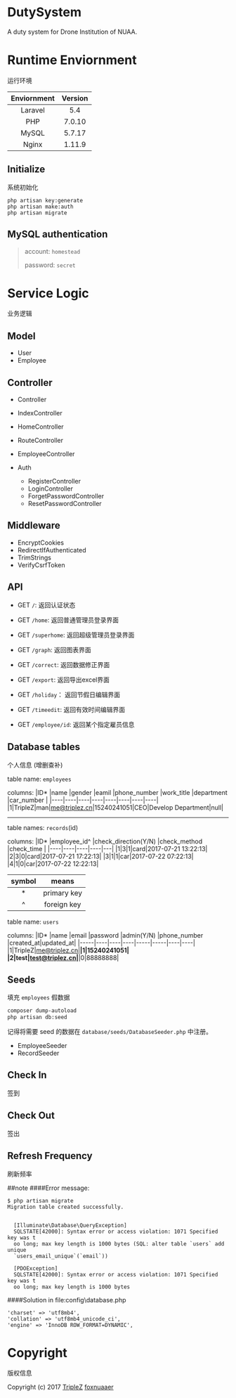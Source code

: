 # DutySystem

A duty system for Drone Institution of NUAA.


# Runtime Enviornment

运行环境

|Enviornment	|Version	|
|:-----------:	|:-------:	|
|Laravel		|5.4		|
|PHP			|7.0.10		|
|MySQL			|5.7.17		|
|Nginx			|1.11.9		|

## Initialize

系统初始化

```
php artisan key:generate
php artisan make:auth
php artisan migrate
```

## MySQL authentication

> account: `homestead`
> 
> password: `secret`

# Service Logic

业务逻辑

## Model

- User
- Employee

## Controller

- Controller
- IndexController
- HomeController
- RouteController
- EmployeeController

- Auth
	- RegisterController
	- LoginController
	- ForgetPasswordController
	- ResetPasswordController

## Middleware

- EncryptCookies
- RedirectIfAuthenticated
- TrimStrings
- VerifyCsrfToken

## API

- GET `/`: 返回认证状态
- GET `/home`: 返回普通管理员登录界面
- GET `/superhome`: 返回超级管理员登录界面
- GET `/graph`: 返回图表界面
- GET `/correct`: 返回数据修正界面
- GET `/export`: 返回导出excel界面
- GET `/holiday`： 返回节假日编辑界面
- GET `/timeedit`: 返回有效时间编辑界面

- GET `/employee/id`: 返回某个指定雇员信息


## Database tables

个人信息 (增删查补)

table name: `employees`

columns:
|ID*	|name	|gender	|eamil	|phone_number	|work_title	|department	|car_number	|
|----|----|----|----|----|----|----|----|
|1|TripleZ|man|me@triplez.cn|15240241051|CEO|Develop Department|null|


--------

table names: `records`(id)

columns:
|ID*	|employee_id^	|check_direction(Y/N)	|check_method	|check_time	|
|----|----|----|----|---|
|1|3|1|card|2017-07-21 13:22:13|
|2|3|0|card|2017-07-21 17:22:13|
|3|1|1|car|2017-07-22 07:22:13|
|4|1|0|car|2017-07-22 12:22:13|

|symbol	|means		|
|:---:	|:-----:	|
|\*		|primary key|
|^		|foreign key|


table name: `users`

columns:
|ID*	|name	|email	|password	|admin(Y/N)	|phone_number	|created_at|updated_at|
|-----|----|----|----|-----|-----|----|----|
|1|TripleZ|me@triplez.cn|******|1|15240241051|
|2|test|test@triplez.cn|******|0|88888888|

## Seeds

填充 `employees` 假数据

```bash
composer dump-autoload
php artisan db:seed
```

记得将需要 seed 的数据在 `database/seeds/DatabaseSeeder.php` 中注册。

- EmployeeSeeder
- RecordSeeder

## Check In

签到

## Check Out

签出

## Refresh Frequency

刷新频率


##note
####Error message:
```
$ php artisan migrate
Migration table created successfully.


  [Illuminate\Database\QueryException]
  SQLSTATE[42000]: Syntax error or access violation: 1071 Specified key was t
  oo long; max key length is 1000 bytes (SQL: alter table `users` add unique
  `users_email_unique`(`email`))

  [PDOException]
  SQLSTATE[42000]: Syntax error or access violation: 1071 Specified key was t
  oo long; max key length is 1000 bytes
```
####Solution
in file:config\database.php

```
'charset' => 'utf8mb4',
'collation' => 'utf8mb4_unicode_ci',
'engine' => 'InnoDB ROW_FORMAT=DYNAMIC',
```


# Copyright

版权信息

Copyright (c) 2017 [TripleZ](https://triplez.cn) [foxnuaaer](http://403forbidden.website)

